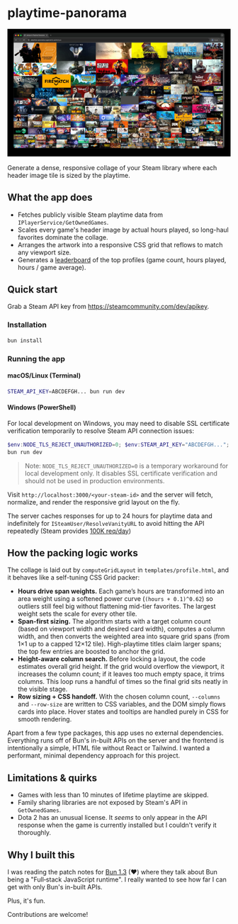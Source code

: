 # playtime-panorama

![Screenshot of playtime-panorama](screenshot.jpg)

Generate a dense, responsive collage of your Steam library where each header image tile is sized by the playtime.

## What the app does
- Fetches publicly visible Steam playtime data from `IPlayerService/GetOwnedGames`.
- Scales every game's header image by actual hours played, so long-haul favorites dominate the collage.
- Arranges the artwork into a responsive CSS grid that reflows to match any viewport size.
- Generates a [leaderboard](https://playtime-panorama.superserio.us/leaderboard) of the top profiles (game count, hours played, hours / game average).

## Quick start

Grab a Steam API key from https://steamcommunity.com/dev/apikey.

### Installation
```bash
bun install
```

### Running the app

#### macOS/Linux (Terminal)
```bash
STEAM_API_KEY=ABCDEFGH... bun run dev
```

#### Windows (PowerShell)
For local development on Windows, you may need to disable SSL certificate verification temporarily to resolve Steam API connection issues:
```powershell
$env:NODE_TLS_REJECT_UNAUTHORIZED=0; $env:STEAM_API_KEY="ABCDEFGH...";
bun run dev
```

> Note: `NODE_TLS_REJECT_UNAUTHORIZED=0` is a temporary workaround for local development only. It disables SSL certificate verification and should not be used in production environments.

Visit `http://localhost:3000/<your-steam-id>` and the server will fetch, normalize, and render the responsive grid layout on the fly.

The server caches responses for up to 24 hours for playtime data and indefinitely for `ISteamUser/ResolveVanityURL` to avoid hitting the API repeatedly (Steam provides [100K req/day](https://steamcommunity.com/dev/apiterms))


## How the packing logic works
The collage is laid out by `computeGridLayout` in `templates/profile.html`, and it behaves like a self-tuning CSS Grid packer:

- **Hours drive span weights.** Each game’s hours are transformed into an area weight using a softened power curve (`(hours + 0.1)^0.62`) so outliers still feel big without flattening mid-tier favorites. The largest weight sets the scale for every other tile.
- **Span-first sizing.** The algorithm starts with a target column count (based on viewport width and desired card width), computes a column width, and then converts the weighted area into square grid spans (from 1×1 up to a capped 12×12 tile). High-playtime titles claim larger spans; the top few entries are boosted to anchor the grid.
- **Height-aware column search.** Before locking a layout, the code estimates overall grid height. If the grid would overflow the viewport, it increases the column count; if it leaves too much empty space, it trims columns. This loop runs a handful of times so the final grid sits neatly in the visible stage.
- **Row sizing + CSS handoff.** With the chosen column count, `--columns` and `--row-size` are written to CSS variables, and the DOM simply flows cards into place. Hover states and tooltips are handled purely in CSS for smooth rendering.

Apart from a few type packages, this app uses no external dependencies. Everything runs off of Bun's in-built APIs on the server and the frontend is intentionally a simple, HTML file without React or Tailwind. I wanted a performant, minimal dependency approach for this project.

## Limitations & quirks
- Games with less than 10 minutes of lifetime playtime are skipped.
- Family sharing libraries are not exposed by Steam's API in `GetOwnedGames`.
- Dota 2 has an unusual license. It _seems_ to only appear in the API response when the game is currently installed but I couldn't verify it thoroughly.

## Why I built this
I was reading the patch notes for [Bun 1.3](https://bun.com/blog/bun-v1.3) (♥) where they talk about Bun being a "Full‑stack JavaScript runtime". I really wanted to see how far I can get with only Bun's in-built APIs.

Plus, it's fun.

Contributions are welcome!
